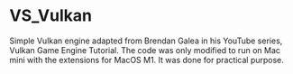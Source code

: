 # VS_Vulkan

Simple Vulkan engine adapted from Brendan Galea in his YouTube series, Vulkan Game Engine Tutorial. The code was only modified to run on Mac mini with the extensions for MacOS M1. 
It was done for practical purpose.
